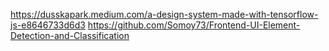 https://dusskapark.medium.com/a-design-system-made-with-tensorflow-js-e8646733d6d3
https://github.com/Somoy73/Frontend-UI-Element-Detection-and-Classification
